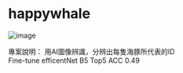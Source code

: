 # happywhale  

![image](https://user-images.githubusercontent.com/86350647/184349902-e41d1881-9830-41f5-88b9-845798fdd721.png)

專案說明：
用AI圖像辨識，分辨出每隻海豚所代表的ID  
Fine-tune efficentNet B5  Top5 ACC 0.49
